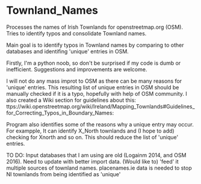 # Townland_Names
Processes the names of Irish Townlands for openstreetmap.org (OSM). Tries to identify typos and consolidate Townland names. 

Main goal is to identify typos in Townland names by comparing to other databases and identifing 'unique' entries in OSM.

Firstly, I'm a python noob, so don't be surprised if my code is dumb or inefficient. Suggestions and improvements are welcome.

I will not do any mass improt to OSM as there can be many reasons for 'unique' entries.
This resulting list of unique entries in OSM should be manually checked if it is a typo, hopefully with help of OSM community.
I also created a Wiki section for guidelines about this:
ttps://wiki.openstreetmap.org/wiki/Ireland/Mapping_Townlands#Guidelines_for_Correcting_Typos_in_Boundary_Names:

Program also identifies some of the reasons why a unique entry may occur.
For exampple, It can identify X_North townlands and (I hope to add) checking for Xnorth and so on.
This should reduce the list of 'unique' entries.

TO DO:
Input databases that I am using are old (Logainm 2014, and OSM 2016). Need to update with better import data.
(Would like to) 'feed' it multiple sources of townland names.
placenames.ie data is needed to stop NI townlands from being identified as 'unique'
